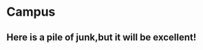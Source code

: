 Campus
======
Here is a pile of junk,but it will be excellent!
----------------------------------------------
